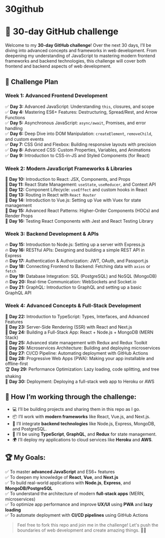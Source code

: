 # 30github
# 🚀 30-day GitHub challenge

Welcome to my **30-day GitHub challenge**! Over the next 30 days, I’ll be diving into advanced concepts and frameworks in web development. From deepening my understanding of JavaScript to mastering modern frontend frameworks and backend technologies, this challenge will cover both frontend and backend aspects of web development.

## 📅 Challenge Plan

### Week 1: Advanced Frontend Development
✅ **Day 3:** Advanced JavaScript: Understanding `this`, closures, and scope  
✅ **Day 4:** Mastering ES6+ Features: Destructuring, Spread/Rest, and Arrow Functions  
✅ **Day 5:** Asynchronous JavaScript: `async/await`, Promises, and error handling  
✅ **Day 6:** Deep Dive into DOM Manipulation: `createElement`, `removeChild`, and custom events  
✅ **Day 7:** CSS Grid and Flexbox: Building responsive layouts with precision  
✅ **Day 8:** Advanced CSS: Custom Properties, Variables, and Animations  
✅ **Day 9:** Introduction to CSS-in-JS and Styled Components (for React)

### Week 2: Modern JavaScript Frameworks & Libraries
🚀 **Day 10:** Introduction to React: JSX, Components, and Props  
🚀 **Day 11:** React State Management: `useState`, `useReducer`, and Context API  
🚀 **Day 12:** Component Lifecycle: `useEffect` and custom hooks in React  
🚀 **Day 13:** Routing in React with `React Router`  
🚀 **Day 14:** Introduction to Vue.js: Setting up Vue with Vuex for state management  
🚀 **Day 15:** Advanced React Patterns: Higher-Order Components (HOCs) and Render Props  
🚀 **Day 16:** Testing React Components with Jest and React Testing Library

### Week 3: Backend Development & APIs
🔥 **Day 15:** Introduction to Node.js: Setting up a server with Express.js  
🔥 **Day 16:** RESTful APIs: Designing and building a simple REST API in Express  
🔥 **Day 17:** Authentication & Authorization: JWT, OAuth, and Passport.js  
🔥 **Day 18:** Connecting Frontend to Backend: Fetching data with `axios` or `fetch`  
🔥 **Day 19:** Database Integration: SQL (PostgreSQL) and NoSQL (MongoDB)  
🔥 **Day 20:** Real-time Communication: WebSockets and Socket.io  
🔥 **Day 21:** GraphQL: Introduction to GraphQL and setting up a basic GraphQL API

### Week 4: Advanced Concepts & Full-Stack Development
🔗 **Day 22:** Introduction to TypeScript: Types, Interfaces, and Advanced Features  
🔗 **Day 23:** Server-Side Rendering (SSR) with React and Next.js  
🔗 **Day 24:** Building a Full-Stack App: React + Node.js + MongoDB (MERN Stack)  
🔗 **Day 25:** Advanced state management with Redux and Redux Toolkit  
🔗 **Day 26:** Microservices Architecture: Building and deploying microservices  
🔗 **Day 27:** CI/CD Pipeline: Automating deployment with GitHub Actions  
🔗 **Day 28:** Progressive Web Apps (PWA): Making your app installable and offline-first  
🏆 **Day 29:** Performance Optimization: Lazy loading, code splitting, and tree shaking  
🎉 **Day 30:** Deployment: Deploying a full-stack web app to Heroku or AWS

## 🚀 How I’m working through the challenge:
- 💻 I’ll be building projects and sharing them in this repo as I go.
- 📦 I’ll work with **modern frameworks** like React, Vue.js, and Next.js.
- 🔄 I’ll integrate **backend technologies** like Node.js, Express, MongoDB, and PostgreSQL.
- 🔧 I’ll be using **TypeScript**, **GraphQL**, and **Redux** for state management.
- 🌍 I’ll deploy my applications to cloud services like **Heroku** and **AWS**.

## 🏆 My Goals:
✅ To master **advanced JavaScript** and ES6+ features  
✅ To deepen my knowledge of **React**, **Vue**, and **Next.js**  
✅ To build real-world applications with **Node.js**, **Express**, and **MongoDB/PostgreSQL**  
✅ To understand the architecture of modern **full-stack apps** (MERN, microservices)  
✅ To optimize app performance and improve **UX/UI** using **PWA** and **lazy loading**  
✅ To automate deployment with **CI/CD pipelines** using GitHub Actions

> Feel free to fork this repo and join me in the challenge! Let's push the boundaries of web development and create amazing things. 🚀🔥
